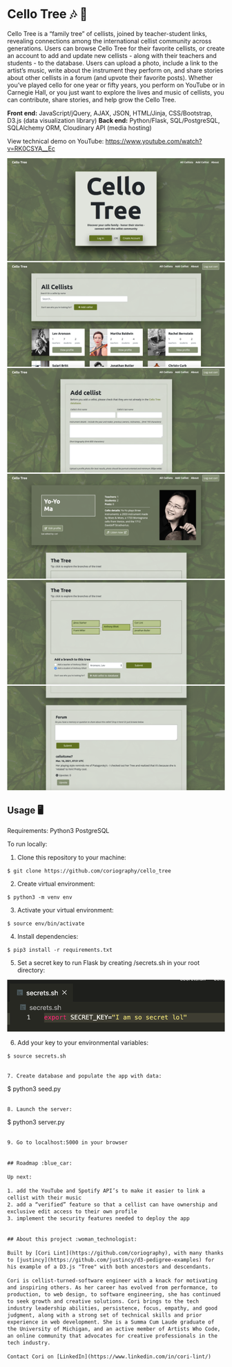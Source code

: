 # Cello Tree :notes: :deciduous_tree:

Cello Tree is a “family tree” of cellists, joined by teacher-student links, revealing connections among the international cellist community across generations. Users can browse Cello Tree for their favorite cellists, or create an account to add and update new cellists - along with their teachers and students - to the database. Users can upload a photo, include a link to the artist’s music, write about the instrument they perform on, and share stories about other cellists in a forum (and upvote their favorite posts). Whether you’ve played cello for one year or fifty years, you perform on YouTube or in Carnegie Hall, or you just want to explore the lives and music of cellists, you can contribute, share stories, and help grow the Cello Tree.

**Front end:** JavaScript/jQuery, AJAX, JSON, HTML/Jinja, CSS/Bootstrap, D3.js (data visualization library)
**Back end:** Python/Flask, SQL/PostgreSQL, SQLAlchemy ORM, Cloudinary API (media hosting)

View technical demo on YouTube: https://www.youtube.com/watch?v=RK0CSYA__Ec


![app screenshot](/static/img/home.png)
![app screenshot](/static/img/all_cellists.png)
![app screenshot](/static/img/add_cellist.png)
![app screenshot](/static/img/profile.png)
![app screenshot](/static/img/tree.png)
![app screenshot](/static/img/forum.png)


## Usage :desktop_computer:

Requirements:
Python3
PostgreSQL

To run locally:

1. Clone this repository to your machine:

```
$ git clone https://github.com/coriography/cello_tree
```

2. Create virtual environment:

```
$ python3 -m venv env
```

3. Activate your virtual environment:

```
$ source env/bin/activate
```

4. Install dependencies:

```
$ pip3 install -r requirements.txt
```

5. Set a secret key to run Flask by creating /secrets.sh in your root directory:

![app screenshot](/static/img/secret_key.png)

6. Add your key to your environmental variables:

```
$ source secrets.sh
```
```

7. Create database and populate the app with data:

```
$ python3 seed.py
```

8. Launch the server:

```
$ python3 server.py
```

9. Go to localhost:5000 in your browser


## Roadmap :blue_car:

Up next:

1. add the YouTube and Spotify API’s to make it easier to link a cellist with their music
2. add a “verified” feature so that a cellist can have ownership and exclusive edit access to their own profile
3. implement the security features needed to deploy the app


## About this project :woman_technologist:

Built by [Cori Lint](https://github.com/coriography), with many thanks to [justincy](https://github.com/justincy/d3-pedigree-examples) for his example of a D3.js "Tree" with both ancestors and descendants.

Cori is cellist-turned-software engineer with a knack for motivating and inspiring others. As her career has evolved from performance, to production, to web design, to software engineering, she has continued to seek growth and creative solutions. Cori brings to the tech industry leadership abilities, persistence, focus, empathy, and good judgment, along with a strong set of technical skills and prior experience in web development. She is a Summa Cum Laude graduate of the University of Michigan, and an active member of Artists Who Code, an online community that advocates for creative professionals in the tech industry.

Contact Cori on [LinkedIn](https://www.linkedin.com/in/cori-lint/)